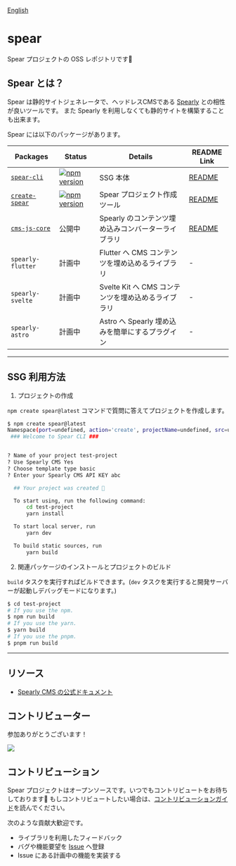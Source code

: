 [English](./README.md)

# spear

Spear プロジェクトの OSS レポジトリです🚀

## Spear とは？

Spear は静的サイトジェネレータで、ヘッドレスCMSである [Spearly](https://cms.spearly.com/) との相性が良いツールです。
また Spearly を利用しなくても静的サイトを構築することも出来ます。


Spear には以下のパッケージがあります。

| Packages | Status | Details | README Link |
|---|---|---|---|
| [`spear-cli`](./packages/spear-cli/) | [![npm version](https://badge.fury.io/js/spear-cli.svg)](https://badge.fury.io/js/spear-cli) | SSG 本体 | [README](./packages/spear-cli/README_ja.md) |
| [`create-spear`](./packages/create-spear/) | [![npm version](https://badge.fury.io/js/create-spear.svg)](https://badge.fury.io/js/create-spear) | Spear プロジェクト作成ツール | [README](./packages/create-spear/README_ja.md) |
| [`cms-js-core`](./packages/spearly-cms-js-core/) | 公開中 | Spearly のコンテンツ埋め込みコンバーターライブラリ | [README](./packages/spearly-cms-js-core/README_ja.md) |
| `spearly-flutter` | 計画中 | Flutter へ CMS コンテンツを埋め込めるライブラリ | - |
| `spearly-svelte` | 計画中 | Svelte Kit へ CMS コンテンツを埋め込めるライブラリ | - |
| `spearly-astro` | 計画中 | Astro へ Spearly 埋め込みを簡単にするプラグイン | - |

---

## SSG 利用方法

1. プロジェクトの作成

`npm create spear@latest` コマンドで質問に答えてプロジェクトを作成します。

```bash
$ npm create spear@latest
Namespace(port=undefined, action='create', projectName=undefined, src=undefined)
 ### Welcome to Spear CLI ###


? Name of your project test-project
? Use Spearly CMS Yes
? Choose template type basic
? Enter your Spearly CMS API KEY abc

  ## Your project was created 🎉

  To start using, run the following command:
      cd test-project
      yarn install

  To start local server, run
      yarn dev

  To build static sources, run
      yarn build
```

2. 関連パッケージのインストールとプロジェクトのビルド

`build` タスクを実行すればビルドできます。(`dev` タスクを実行すると開発サーバーが起動しデバッグモードになります。)

```bash
$ cd test-project
# If you use the npm.
$ npm run build
# If you use the yarn.
$ yarn build
# If you use the pnpm.
$ pnpm run build
```

---

## リソース

- [Spearly CMS の公式ドキュメント](https://docs.spearly.com)

## コントリビューター

参加ありがとうございます！

<a href="https://github.com/unimal-jp/spear/graphs/contributors">
  <img src="https://contrib.rocks/image?repo=unimal-jp/spear" />
</a>

## コントリビューション

Spear プロジェクトはオープンソースです。いつでもコントリビュートをお待ちしております🚀
もしコントリビュートしたい場合は、[コントリビューションガイド](./CONTRIBUTING_ja.md)を読んでください。

次のような貢献大歓迎です。

- ライブラリを利用したフィードバック
- バグや機能要望を [Issue](https://github.com/unimal-jp/spear/issues) へ登録
- Issue にある計画中の機能を実装する

